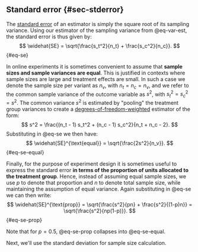 
## Standard error {#sec-stderror}

The [standard error](stats_foundations.md#sampling-distribution) of an estimator is simply the square root of its sampling variance. Using our estimator of the sampling variance from @eq-var-est, the standard error is thus given by:
$$
\widehat{SE}
= \sqrt{\frac{s_t^2}{n_t} + \frac{s_c^2}{n_c}}.
$${#eq-se}

In online experiments it is sometimes convenient to assume that **sample sizes and sample variances are equal**. This is justified in contexts where sample sizes are large and treatment effects are small. In such a case we denote the sample size per variant as $n_v$, with $n_t = n_c = n_v$, and we refer to the common sample variance of the outcome variable as $s^2$, with $s_t^2 = s_c^2 = s^2$. The common variance $s^2$ is estimated by "pooling" the treatment group variances to create a [degrees-of-freedom-weighted](stats_foundations.md#degrees-of-freedom) estimator of the form:
$$
s^2 = \frac{(n_t - 1) s_t^2 + (n_c - 1) s_c^2}{n_t + n_c - 2}.
$$
Substituting in @eq-se we then have:
$$
\widehat{SE}^{\text{equal}}
= \sqrt{\frac{2s^2}{n_v}}.
$${#eq-se-equal}

Finally, for the purpose of experiment design it is sometimes useful to express the standard error **in terms of the proportion of units allocated to the treatment group**. Hence, instead of assuming equal sample sizes, we use $p$ to denote that proportion and $n$ to denote total sample size, while maintaining the assumption of equal variance. Again substituting in @eq-se we can then write:
$$
\widehat{SE}^{\text{prop}}
= \sqrt{\frac{s^2}{pn} + \frac{s^2}{(1-p)n}}
= \sqrt{\frac{s^2}{np(1-p)}}.
$${#eq-se-prop}

Note that for $p=0.5$, @eq-se-prop collapses into @eq-se-equal.

Next, we'll use the standard deviation for sample size calculation.



